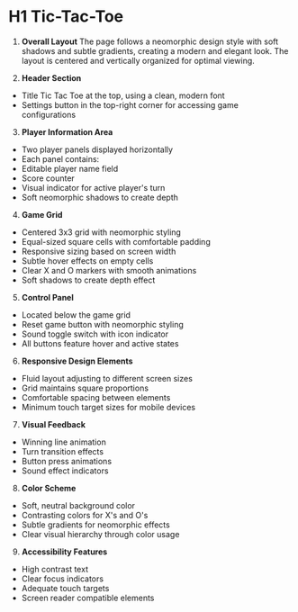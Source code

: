 # H1 Tic-Tac-Toe


1. **Overall Layout**
The page follows a neomorphic design style with soft shadows and subtle gradients, creating a modern and elegant look. The layout is centered and vertically organized for optimal viewing.

2. **Header Section**
- Title Tic Tac Toe at the top, using a clean, modern font
- Settings button in the top-right corner for accessing game configurations

3. **Player Information Area**
- Two player panels displayed horizontally
- Each panel contains:
- Editable player name field
- Score counter
- Visual indicator for active player's turn
- Soft neomorphic shadows to create depth

4. **Game Grid**
- Centered 3x3 grid with neomorphic styling
- Equal-sized square cells with comfortable padding
- Responsive sizing based on screen width
- Subtle hover effects on empty cells
- Clear X and O markers with smooth animations
- Soft shadows to create depth effect

5. **Control Panel**
- Located below the game grid
- Reset game button with neomorphic styling
- Sound toggle switch with icon indicator
- All buttons feature hover and active states

6. **Responsive Design Elements**
- Fluid layout adjusting to different screen sizes
- Grid maintains square proportions
- Comfortable spacing between elements
- Minimum touch target sizes for mobile devices

7. **Visual Feedback**
- Winning line animation
- Turn transition effects
- Button press animations
- Sound effect indicators

8. **Color Scheme**
- Soft, neutral background color
- Contrasting colors for X's and O's
- Subtle gradients for neomorphic effects
- Clear visual hierarchy through color usage

9. **Accessibility Features**
- High contrast text
- Clear focus indicators
- Adequate touch targets
- Screen reader compatible elements